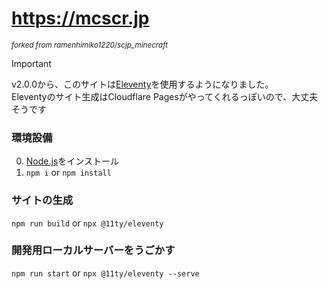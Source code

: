 # https://mcscr.jp
<small>_forked from ramenhimiko1220/scjp_minecraft_</small>

> [!IMPORTANT]
> v2.0.0から、このサイトは[Eleventy](https://11ty.dev)を使用するようになりました。\
> Eleventyのサイト生成はCloudflare Pagesがやってくれるっぽいので、大丈夫そうです

### 環境設備
0. [Node.js](https://nodejs.org)をインストール
1. `npm i` or `npm install`

### サイトの生成
`npm run build` or `npx @11ty/eleventy`

### 開発用ローカルサーバーをうごかす
`npm run start` or `npx @11ty/eleventy --serve`